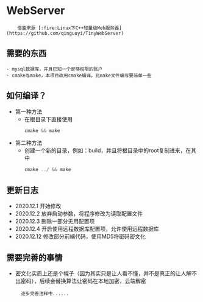 WebServer
========
        借鉴来源 [:fire:Linux下C++轻量级Web服务器](https://github.com/qinguoyi/TinyWebServer)
需要的东西
--------
    - mysql数据库，并且已知一个足够权限的账户
    - cmake与make，本项目改用cmake编译，比make文件编写要简单一些
如何编译？
--------
* 第一种方法
    - 在根目录下直接使用
        ```C++
        cmake && make
        ```
* 第二种方法
    - 创建一个新的目录，例如：build，并且将根目录中的root复制进来，在其中
        ```C++
        cmake ../ && make
        ```
更新日志
-------
- 2020.12.1 开始修改
- 2020.12.2 放弃启动参数，将程序修改为读取配置文件
- 2020.12.3 删除一部分无用配置项
- 2020.12.4 开启使用远程数据库配置项，允许使用远程数据库
- 2020.12.12 修改部分前端代码，使用MD5将密码密文化

需要完善的事情
-------
* 密文化实质上还是个幌子（因为其实只是让人看不懂，并不是真正的让人解不出密码），后续会替换算法让密码在本地加密，云端解密


        逐步完善注释中......